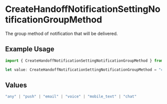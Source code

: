 # CreateHandoffNotificationSettingNotificationGroupMethod

The group method of notification that will be delivered.

## Example Usage

```typescript
import { CreateHandoffNotificationSettingNotificationGroupMethod } from "firehydrant-typescript-sdk/models/operations";

let value: CreateHandoffNotificationSettingNotificationGroupMethod = "chat";
```

## Values

```typescript
"any" | "push" | "email" | "voice" | "mobile_text" | "chat"
```